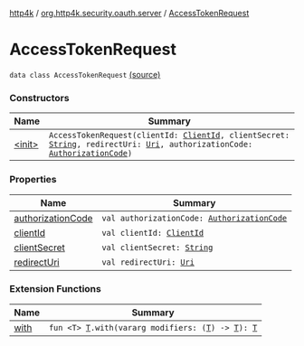 [http4k](../../index.md) / [org.http4k.security.oauth.server](../index.md) / [AccessTokenRequest](./index.md)

# AccessTokenRequest

`data class AccessTokenRequest` [(source)](https://github.com/http4k/http4k/blob/master/http4k-security-oauth/src/main/kotlin/org/http4k/security/oauth/server/GenerateAccessToken.kt#L94)

### Constructors

| Name | Summary |
|---|---|
| [&lt;init&gt;](-init-.md) | `AccessTokenRequest(clientId: `[`ClientId`](../-client-id/index.md)`, clientSecret: `[`String`](https://kotlinlang.org/api/latest/jvm/stdlib/kotlin/-string/index.html)`, redirectUri: `[`Uri`](../../org.http4k.core/-uri/index.md)`, authorizationCode: `[`AuthorizationCode`](../-authorization-code/index.md)`)` |

### Properties

| Name | Summary |
|---|---|
| [authorizationCode](authorization-code.md) | `val authorizationCode: `[`AuthorizationCode`](../-authorization-code/index.md) |
| [clientId](client-id.md) | `val clientId: `[`ClientId`](../-client-id/index.md) |
| [clientSecret](client-secret.md) | `val clientSecret: `[`String`](https://kotlinlang.org/api/latest/jvm/stdlib/kotlin/-string/index.html) |
| [redirectUri](redirect-uri.md) | `val redirectUri: `[`Uri`](../../org.http4k.core/-uri/index.md) |

### Extension Functions

| Name | Summary |
|---|---|
| [with](../../org.http4k.core/with.md) | `fun <T> `[`T`](../../org.http4k.core/with.md#T)`.with(vararg modifiers: (`[`T`](../../org.http4k.core/with.md#T)`) -> `[`T`](../../org.http4k.core/with.md#T)`): `[`T`](../../org.http4k.core/with.md#T) |
